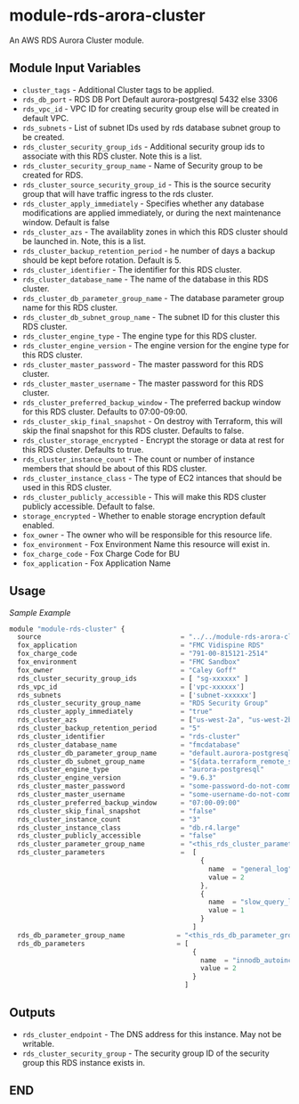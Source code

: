 module-rds-arora-cluster
========================

An AWS RDS Aurora Cluster module.

Module Input Variables
----------------------

- `cluster_tags` - Additional Cluster tags to be applied.
- `rds_db_port` - RDS DB Port Default aurora-postgresql 5432 else 3306
- `rds_vpc_id`  - VPC ID for creating security group else will be created in default VPC.
- `rds_subnets` - List of subnet IDs used by rds database subnet group to be created.
- `rds_cluster_security_group_ids` - Additional security group ids to associate with this RDS cluster. Note this is a list.
- `rds_cluster_security_group_name` - Name of Security group to be created for RDS.
- `rds_cluster_source_security_group_id` - This is the source security group that will have traffic ingress to the rds cluster.
- `rds_cluster_apply_immediately` - Specifies whether any database modifications are applied immediately, or during the next maintenance window. Default is false
- `rds_cluster_azs` - The availablity zones in which this RDS cluster should be launched in. Note, this is a list.
- `rds_cluster_backup_retention_period` - he number of days a backup should be kept before rotation. Default is 5.
- `rds_cluster_identifier` - The identifier for this RDS cluster.
- `rds_cluster_database_name` - The name of the database in this RDS cluster.
- `rds_cluster_db_parameter_group_name` - The database parameter group name for this RDS cluster.
- `rds_cluster_db_subnet_group_name` - The subnet ID for this cluster this RDS cluster.
- `rds_cluster_engine_type` - The engine type for this RDS cluster.
- `rds_cluster_engine_version` - The engine version for the engine type for this RDS cluster.
- `rds_cluster_master_password` - The master password for this RDS cluster.
- `rds_cluster_master_username` - The master password for this RDS cluster.
- `rds_cluster_preferred_backup_window` - The preferred  backup window for this RDS cluster. Defaults to 07:00-09:00.
- `rds_cluster_skip_final_snapshot` - On destroy with Terraform, this will skip the final snapshot for this RDS cluster. Defaults to false.
- `rds_cluster_storage_encrypted` - Encrypt the storage or data at rest for this RDS cluster. Defaults to true.
- `rds_cluster_instance_count` - The count or number of instance members that should be about of this RDS cluster.
- `rds_cluster_instance_class` - The type of EC2 intances that should be used in this RDS cluster.
- `rds_cluster_publicly_accessible` - This will make this RDS cluster publicly accessible. Default to false.
- `storage_encrypted` - Whether to enable storage encryption default enabled.
- `fox_owner` - The owner who will be responsible for this resource life.
- `fox_environment` - Fox Environment Name this resource will exist in.
- `fox_charge_code` - Fox Charge Code for BU
- `fox_application` - Fox Application Name

Usage
------
_Sample Example_

```js
module "module-rds-cluster" {
  source                                   = "../../module-rds-arora-cluster"
  fox_application                          = "FMC Vidispine RDS"
  fox_charge_code                          = "791-00-815121-2514"
  fox_environment                          = "FMC Sandbox"
  fox_owner                                = "Caley Goff"
  rds_cluster_security_group_ids           = [ "sg-xxxxxx" ]
  rds_vpc_id                               = ['vpc-xxxxxx']
  rds_subnets                              = ['subnet-xxxxxx']
  rds_cluster_security_group_name          = "RDS Security Group"
  rds_cluster_apply_immediately            = "true"
  rds_cluster_azs                          = ["us-west-2a", "us-west-2b", "us-west-2c"]
  rds_cluster_backup_retention_period      = "5"
  rds_cluster_identifier                   = "rds-cluster"
  rds_cluster_database_name                = "fmcdatabase"
  rds_cluster_db_parameter_group_name      = "default.aurora-postgresql9.6"
  rds_cluster_db_subnet_group_name         = "${data.terraform_remote_state.sandbox_tfstate.master_db_subnet_group}"
  rds_cluster_engine_type                  = "aurora-postgresql"
  rds_cluster_engine_version               = "9.6.3"
  rds_cluster_master_password              = "some-password-do-not-commit-me-to-source-control"
  rds_cluster_master_username              = "some-username-do-not-commit-me-to-source-control"
  rds_cluster_preferred_backup_window      = "07:00-09:00"
  rds_cluster_skip_final_snapshot          = "false"
  rds_cluster_instance_count               = "3"
  rds_cluster_instance_class               = "db.r4.large"
  rds_cluster_publicly_accessible          = "false"
  rds_cluster_parameter_group_name         = "<this_rds_cluster_parameter_group_name>"
  rds_cluster_parameters                   =  [
                                                {
                                                  name  = "general_log"
                                                  value = 2
                                                },
                                                {
                                                  name  = "slow_query_log"
                                                  value = 1
                                                }
                                              ]
  rds_db_parameter_group_name             = "<this_rds_db_parameter_group_name>"
  rds_db_parameters                       = [
                                              {
                                                name  = "innodb_autoinc_lock_mode"
                                                value = 2
                                              }
                                            ]
```

Outputs
-------

- `rds_cluster_endpoint` - The DNS address for this instance. May not be writable.
- `rds_cluster_security_group` - The security group ID of the security group this RDS instance exists in.


END 
----
